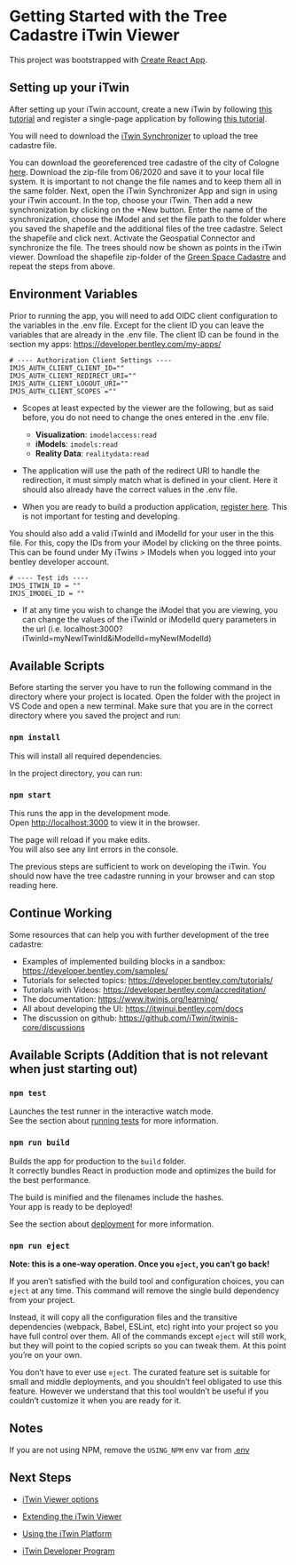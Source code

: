 # Getting Started with the Tree Cadastre iTwin Viewer

This project was bootstrapped with [Create React App](https://github.com/facebook/create-react-app).

## Setting up your iTwin

After setting up your iTwin account, create a new iTwin by following [this tutorial](https://www.itwinjs.org/learning/tutorials/create-test-imodel-itwin-sync/) and register a single-page application by following [this tutorial](https://www.itwinjs.org/learning/tutorials/registering-applications/).

You will need to download the [iTwin Synchronizer](https://www.bentley.com/software/itwin-synchronizer/) to upload the tree cadastre file.

You can download the georeferenced tree cadastre of the city of Cologne [here](https://open.nrw/dataset/baumkataster-koeln-k). Download the zip-file from 06/2020 and save it to your local file system. It is important to not change the file names and to keep them all in the same folder.
Next, open the iTwin Synchronizer App and sign in using your iTwin account. In the top, choose your iTwin. Then add a new synchronization by clicking on the +New button. Enter the name of the synchronization, choose the iModel and set the file path to the folder where you saved the shapefile and the additional files of the tree cadastre. Select the shapefile and click next. Activate the Geospatial Connector and synchronize the file. The trees should now be shown as points in the iTwin viewer.
Download the shapefile zip-folder of the [Green Space Cadastre](https://offenedaten-koeln.de/dataset/gruenflaechenkataster-koeln-flaechentypen) and repeat the steps from above.

## Environment Variables

Prior to running the app, you will need to add OIDC client configuration to the variables in the .env file. Except for the client ID you can leave the variables that are already in the .env file.
The client ID can be found in the section my apps: https://developer.bentley.com/my-apps/

```
# ---- Authorization Client Settings ----
IMJS_AUTH_CLIENT_CLIENT_ID=""
IMJS_AUTH_CLIENT_REDIRECT_URI=""
IMJS_AUTH_CLIENT_LOGOUT_URI=""
IMJS_AUTH_CLIENT_SCOPES =""
```

- Scopes at least expected by the viewer are the following, but as said before, you do not need to change the ones entered in the .env file.

  - **Visualization**: `imodelaccess:read`
  - **iModels**: `imodels:read`
  - **Reality Data**: `realitydata:read`

- The application will use the path of the redirect URI to handle the redirection, it must simply match what is defined in your client. Here it should also already have the correct values in the .env file.

- When you are ready to build a production application, [register here](https://developer.bentley.com/register/). This is not important for testing and developing.

You should also add a valid iTwinId and iModelId for your user in the this file. For this, copy the IDs from your iModel by clicking on the three points. This can be found under My iTwins > IModels when you logged into your bentley developer account.

```
# ---- Test ids ----
IMJS_ITWIN_ID = ""
IMJS_IMODEL_ID = ""
```

- If at any time you wish to change the iModel that you are viewing, you can change the values of the iTwinId or iModelId query parameters in the url (i.e. localhost:3000?iTwinId=myNewITwinId&iModelId=myNewIModelId)

## Available Scripts

Before starting the server you have to run the following command in the directory where your project is located. Open the folder with the project in VS Code and open a new terminal. Make sure that you are in the correct directory where you saved the project and run:

### `npm install`

This will install all required dependencies.

In the project directory, you can run:

### `npm start`

This runs the app in the development mode.\
Open [http://localhost:3000](http://localhost:3000) to view it in the browser.

The page will reload if you make edits.\
You will also see any lint errors in the console.

The previous steps are sufficient to work on developing the iTwin. You should now have the tree cadastre running in your browser and can stop reading here.

## Continue Working

Some resources that can help you with further development of the tree cadastre:

- Examples of implemented building blocks in a sandbox: https://developer.bentley.com/samples/
- Tutorials for selected topics: https://developer.bentley.com/tutorials/
- Tutorials with Videos: https://developer.bentley.com/accreditation/
- The documentation: https://www.itwinjs.org/learning/
- All about developing the UI: https://itwinui.bentley.com/docs
- The discussion on github: https://github.com/iTwin/itwinjs-core/discussions

## Available Scripts (Addition that is not relevant when just starting out)

### `npm test`

Launches the test runner in the interactive watch mode.\
See the section about [running tests](https://facebook.github.io/create-react-app/docs/running-tests) for more information.

### `npm run build`

Builds the app for production to the `build` folder.\
It correctly bundles React in production mode and optimizes the build for the best performance.

The build is minified and the filenames include the hashes.\
Your app is ready to be deployed!

See the section about [deployment](https://facebook.github.io/create-react-app/docs/deployment) for more information.

### `npm run eject`

**Note: this is a one-way operation. Once you `eject`, you can’t go back!**

If you aren’t satisfied with the build tool and configuration choices, you can `eject` at any time. This command will remove the single build dependency from your project.

Instead, it will copy all the configuration files and the transitive dependencies (webpack, Babel, ESLint, etc) right into your project so you have full control over them. All of the commands except `eject` will still work, but they will point to the copied scripts so you can tweak them. At this point you’re on your own.

You don’t have to ever use `eject`. The curated feature set is suitable for small and middle deployments, and you shouldn’t feel obligated to use this feature. However we understand that this tool wouldn’t be useful if you couldn’t customize it when you are ready for it.

## Notes

If you are not using NPM, remove the `USING_NPM` env var from [.env](./.env)

## Next Steps

- [iTwin Viewer options](https://www.npmjs.com/package/@itwin/web-viewer-react)

- [Extending the iTwin Viewer](https://developer.bentley.com/tutorials/itwin-viewer-hello-world/)

- [Using the iTwin Platform](https://developer.bentley.com/)

- [iTwin Developer Program](https://www.youtube.com/playlist?list=PL6YCKeNfXXd_dXq4u9vtSFfsP3OTVcL8N)
